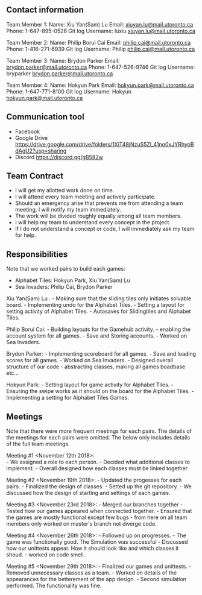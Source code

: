 Contact information
--------------------

Team Member 1:
Name: Xiu Yan(Sam) Lu
Email: xiuyan.lu@mail.utoronto.ca 
Phone: 1-647-895-0528
Git log Username: luxiu <xiuyan.lu@mail.utoronto.ca>

Team Member 2:
Name: Philip Borui Cai
Email: philip.cai@mail.utoronto.ca
Phone: 1-416-271-6939
Git log Username: Philip <philip.cai@mail.utoronto.ca>

Team Member 3:
Name: Brydon Parker
Email: brydon.parker@mail.utoronto.ca
Phone: 1-647-526-9746
Git log Username: bryparker <brydon.parker@mail.utoronto.ca>

Team Member 4:
Name: Hokyun Park
Email: hokyun.park@mail.utoronto.ca
Phone: 1-647-771-8100
Git log Username: Hokyun <hokyun.park@mail.utoronto.ca>



Communication tool
-------------------
- Facebook
- Google Drive <link> https://drive.google.com/drive/folders/1XiT48jNzuS5Zl_41no0xJYRhyoBdAgU2?usp=sharing
- Discord <link> https://discord.gg/gB582w



Team Contract
-------------

- I will get my allotted work done on time.
- I will attend every team meeting and actively participate.
- Should an emergency arise that prevents me from attending a team meeting, I will notify my team immediately.
- The work will be divided roughly equally among all team members.
- I will help my team to understand every concept in the project.
- If I do not understand a concept or code, I will immediately ask my team for help.



Responsibilities
------------------

Note that we worked pairs to build each games:
 - Alphabet Tiles: Hokyun Park, Xiu Yan(Sam) Lu
 - Sea Invaders: Philip Cai, Brydon Parker


Xiu Yan(Sam) Lu :
    - Making sure that the sliding tiles only initiates solvable board.
	- Implementing undo for the Alphabet Tiles.
	- Setting a layout for setting activity of Alphabet Tiles.
	- Autosaves for Slidingtiles and Alphabet Tiles.


Philip Borui Cai: 
	- Building layouts for the Gamehub activity.
	- enabling the account system for all games.
	- Save and Storing accounts.
	- Worked on Sea Invaders.
  

Brydon Parker: 
	- Implementing scoreboard for all games.
	- Save and loading scores for all games.
	- Worked on Sea Invaders.
	- Designed overall structure of our code - abstracting classes, making all games boadbase etc...


Hokyun Park: 
	- Setting layout for game activity for Alphabet Tiles.
	- Ensuring the swipe works as it should on the board for the Alphabet Tiles.
	- Implementing a setting for Alphabet Tiles Games.



Meetings 
--------
Note that there were more frequent meetings for each pairs. The details of the meetings for each pairs were omitted. The below only includes details of the full team meetings.

Meeting #1 <November 12th 2018>:  
	- We assigned a role to each person.
	- Decided what additional classes to implement.
	- Overall designed how each classes must be linked together

Meeting #2 <November 19th 2018>:
	- Updated the progesses for each pairs.
	- Finalized the design of classes.
	- Setted up the git repository.
	- We discussed how the design of starting and settings of each games.

Meeting #3 <November 23rd 2018>:
	- Merged our branches together
	- Tested how our games appeared when connected together. 
	- Ensured that the games are mostly functional except few bugs
	- from here on all team members only worked on master's branch not diverge code.
	 

Meeting #4 <November 26th 2018>: 
	- Followed up on progresses.
	- The game was functionally good. The Simulation was successful
	- Discussed how our unittests appear. How it should look like and which classes it shoud.
	- worked on code smell.


Meeting #5 <November 29th 2018>: 
	- Finalized our games and unittests.
	- Removed unnecessary classes as a team.
	- Worked on details of the appearances for the betterement of the app design.
	- Second simulation performed. The functionality was fine.



